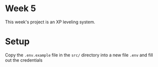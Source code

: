 # Week 5
This week's project is an XP leveling system.

# Setup
Copy the `.env.example` file in the `src/` directory into a new file `.env` and fill out the credentials
